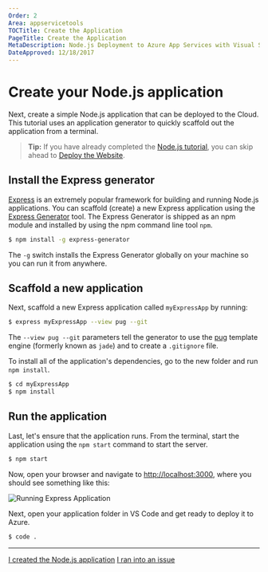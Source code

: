 ```yaml
---
Order: 2
Area: appservicetools
TOCTitle: Create the Application
PageTitle: Create the Application
MetaDescription: Node.js Deployment to Azure App Services with Visual Studio Code
DateApproved: 12/18/2017
---
```

# Create your Node.js application

Next, create a simple Node.js application that can be deployed to the Cloud. This tutorial uses an application generator to quickly scaffold out the application from a terminal.

> **Tip:** If you have already completed the [Node.js tutorial](/docs/nodejs/nodejs-tutorial.md), you can skip ahead to [Deploy the Website](/tutorials/app-service-extension/deploy-app.md).

## Install the Express generator

[Express](https://www.expressjs.com) is an extremely popular framework for building and running Node.js applications. You can scaffold (create) a new
Express application using the [Express Generator](https://expressjs.com/en/starter/generator.html) tool. The Express Generator is shipped as an npm module and installed by using the npm command line tool `npm`.

```bash
$ npm install -g express-generator
```

The `-g` switch installs the Express Generator globally on your machine so you can run it from anywhere.

## Scaffold a new application

Next, scaffold a new Express application called `myExpressApp` by running:

```bash
$ express myExpressApp --view pug --git
```

The `--view pug --git` parameters tell the generator to use the [pug](https://pugjs.org/api/getting-started.html) template engine (formerly
known as `jade`) and to create a `.gitignore` file.

To install all of the application's dependencies, go to the new folder and run `npm install`.

```bash
$ cd myExpressApp
$ npm install
```

## Run the application

Last, let's ensure that the application runs. From the terminal, start the application using the `npm start` command to start the server.

```bash
$ npm start
```

Now, open your browser and navigate to [http://localhost:3000](http://localhost:3000), where you should see something like this:

![Running Express Application](images/nodejs-deployment/express.png)

Next, open your application folder in VS Code and get ready to deploy it to Azure.

```bash
$ code .
```

----

<a class="tutorial-next-btn" href="/tutorials/app-service-extension/deploy-app">I created the Node.js application</a> <a class="tutorial-feedback-btn" onclick="reportIssue('node-deployment-azureappservice', 'create-app')" href="javascript:void(0)">I ran into an issue</a>
